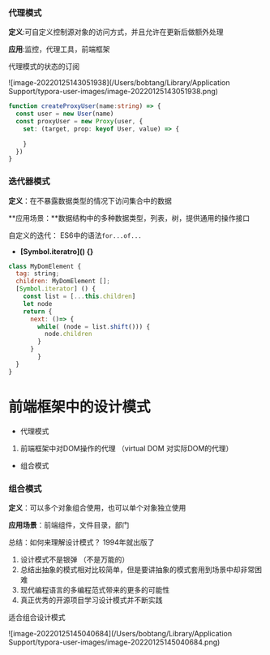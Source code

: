 ### 代理模式

**定义**:可自定义控制源对象的访问方式，并且允许在更新后做额外处理

**应用**:监控，代理工具，前端框架

代理模式的状态的订阅 

![image-20220125143051938](/Users/bobtang/Library/Application Support/typora-user-images/image-20220125143051938.png)

```typescript
function createProxyUser(name:string) => {
  const user = new User(name)
  const proxyUser = new Proxy(user, {
    set: (target, prop: keyof User, value) => {
      
    }
  })
}
```



### 迭代器模式

**定义**：在不暴露数据类型的情况下访问集合中的数据

**应用场景：**数据结构中的多种数据类型，列表，树，提供通用的操作接口

自定义的迭代： ES6中的语法`for...of...`

- **\[Symbol.iteratro\]() {}**

```js
class MyDomElement {
  tag: string; 
  children: MyDomElement [];
  [Symbol.iterator] () {
    const list = [...this.children]
    let node
    return {
      next: ()=> {
        while( (node = list.shift())) {
          node.children
        }
      }
		}
  }
}
```





# 前端框架中的设计模式

- 代理模式

1. 前端框架中对DOM操作的代理 （virtual DOM 对实际DOM的代理）

- 组合模式





### 组合模式

**定义**：可以多个对象组合使用，也可以单个对象独立使用

**应用场景**：前端组件，文件目录，部门





总结：如何来理解设计模式？ 1994年就出版了

1. 设计模式不是银弹 （不是万能的）
2. 总结出抽象的模式相对比较简单，但是要讲抽象的模式套用到场景中却非常困难
3. 现代编程语言的多编程范式带来的更多的可能性
4. 真正优秀的开源项目学习设计模式并不断实践



适合组合设计模式



![image-20220125145040684](/Users/bobtang/Library/Application Support/typora-user-images/image-20220125145040684.png)